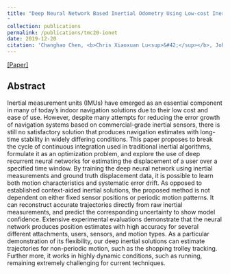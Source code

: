 ```yaml
---
title: "Deep Neural Network Based Inertial Odometry Using Low-cost Inertial Measurement Units
"
collection: publications
permalink: /publications/tmc20-ionet
date: 2019-12-20
citation: 'Changhao Chen, <b>Chris Xiaoxuan Lu<sup>&#42;</sup></b>, Johan Wahlstrom, Andrew Markham, Niki Trigoni. <i>In IEEE Transactions on Mobile Computing (TMC), 2020.</i>'
---
```

[[Paper]](https://christopherlu.github.io/files/papers/[TMC20]ionet.pdf)

## Abstract
Inertial measurement units (IMUs) have emerged as an essential component in many of today’s indoor navigation solutions due to their low cost and ease of use. However, despite many attempts for reducing the error growth of navigation systems based on commercial-grade inertial sensors, there is still no satisfactory solution that produces navigation estimates with long-time stability in widely differing conditions. This paper proposes to break the cycle of continuous integration used in traditional inertial algorithms, formulate it as an optimization problem, and explore the use of deep recurrent neural networks for estimating the displacement of a user over a specified time window. By training the deep neural network using inertial measurements and ground truth displacement data, it is possible to learn both motion characteristics and systematic error drift. As opposed to established context-aided inertial solutions, the proposed method is not dependent on either fixed sensor positions or periodic motion patterns. It can reconstruct accurate trajectories directly from raw inertial measurements, and predict the corresponding uncertainty to show model confidence. Extensive experimental evaluations demonstrate that the neural network produces position estimates with high accuracy for several different attachments, users, sensors, and motion types. As a particular demonstration of its flexibility, our deep inertial solutions can estimate trajectories for non-periodic motion, such as the shopping trolley tracking. Further more, it works in highly dynamic conditions, such as running, remaining extremely challenging for current techniques.